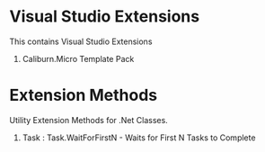 # Visual Studio Extensions

This contains Visual Studio Extensions

1. Caliburn.Micro Template Pack

# Extension Methods

Utility Extension Methods for .Net Classes.

1. Task : Task.WaitForFirstN - Waits for First N Tasks to Complete
